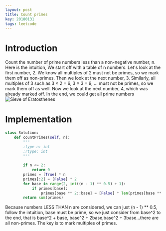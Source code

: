```yaml
---
layout: post
title: Count primes
key: 20180131
tags: leetcode
---
```


# Introduction
Count the number of prime numbers less than a non-negative number, n.
Here is the intuition, We start off with a table of n numbers. Let's look at the first number, 2. We know all multiples of 2 must not be primes, so we mark them off as non-primes. Then we look at the next number, 3. Similarly, all multiples of 3 such as 3 × 2 = 6, 3 × 3 = 9, ... must not be primes, so we mark them off as well. Now we look at the next number, 4, which was already marked off. In the end, we could get all prime numbers
![Sieve of Eratosthenes](https://leetcode.com/static/images/solutions/Sieve_of_Eratosthenes_animation.gif)

# Implementation
```python
class Solution:
    def countPrimes(self, n):
        """
        :type n: int
        :rtype: int
        """
                    
        if n <= 2:
            return 0
        primes = [True] * n
        primes[:2] = [False] * 2
        for base in range(2, int((n - 1) ** 0.5) + 1):
            if primes[base]:
                primes[base ** 2::base] = [False] * len(primes[base ** 2::base])
        return sum(primes)
```
Because numbers LESS THAN n are considered, we can just (n - 1) ** 0.5, follow the intuition, base must be prime, so we just consider from base^2 to the end, that is base^2 + base, base^2 + 2base,base^2 + 3base...there are all non-primes. The key is to mark multiples of primes.